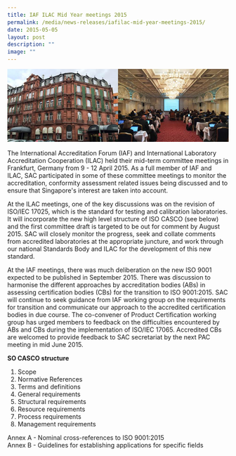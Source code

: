 ```yaml
---
title: IAF ILAC Mid Year meetings 2015
permalink: /media/news-releases/iafilac-mid-year-meetings-2015/
date: 2015-05-05
layout: post
description: ""
image: ""
---
```

![iaf-ilac-meeting](/images/press-release/photos/IAF2.png)

The International Accreditation Forum (IAF) and International Laboratory Accreditation Cooperation (ILAC) held their mid-term committee meetings in Frankfurt, Germany from 9 - 12 April 2015. As a full member of IAF and ILAC, SAC participated in some of these committee meetings to monitor the accreditation, conformity assessment related issues being discussed and to ensure that Singapore's interest are taken into account.
 
At the ILAC meetings, one of the key discussions was on the revision of ISO/IEC 17025, which is the standard for testing and calibration laboratories. It will incorporate the new high level structure of ISO CASCO (see below) and the first committee draft is targeted to be out for comment by August 2015. SAC will closely monitor the progress, seek and collate comments from accredited laboratories at the appropriate juncture, and work through our national Standards Body and ILAC for the development of this new standard.
 
At the IAF meetings, there was much deliberation on the new ISO 9001 expected to be published in September 2015. There was discussion to harmonise the different approaches by accreditation bodies (ABs) in assessing certification bodies (CBs) for the transition to ISO 9001:2015. SAC will continue to seek guidance from IAF working group on the requirements for transition and communicate our approach to the accredited certification bodies in due course. The co-convener of Product Certification working group has urged members to feedback on the difficulties encountered by ABs and CBs during the implementation of ISO/IEC 17065. Accredited CBs are welcomed to provide feedback to SAC secretariat by the next PAC meeting in mid June 2015.

**SO CASCO structure**  

1. Scope
2. Normative References
3. Terms and definitions
4. General requirements
5. Structural requirements
6. Resource requirements
7. Process requirements
8. Management requirements  

Annex A - Nominal cross-references to ISO 9001:2015  
Annex B - Guidelines for establishing applications for specific fields